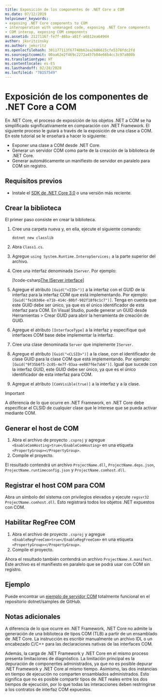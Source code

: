 ```yaml
---
title: Exposición de los componentes de .NET Core a COM
ms.date: 07/12/2019
helpviewer_keywords:
- exposing .NET Core components to COM
- interoperation with unmanaged code, exposing .NET Core components
- COM interop, exposing COM components
ms.assetid: 21271167-fe7f-46ba-a81f-a6812ea649d4
author: jkoritzinsky
ms.author: jekoritz
ms.openlocfilehash: 301177113f67748b62ea2686615cfe5378fdc2fd
ms.sourcegitcommit: 00aa62e2f469c2272a457b04e66b4cc3c97a800b
ms.translationtype: HT
ms.contentlocale: es-ES
ms.lasthandoff: 02/28/2020
ms.locfileid: "78157549"
---
```

# <a name="exposing-net-core-components-to-com"></a>Exposición de los componentes de .NET Core a COM

En .NET Core, el proceso de exposición de los objetos .NET a COM se ha simplificado significativamente en comparación con .NET Framework. El siguiente proceso le guiará a través de la exposición de una clase a COM. En este tutorial se le enseñará a hacer lo siguiente:

- Exponer una clase a COM desde .NET Core.
- Generar un servidor COM como parte de la creación de la biblioteca de .NET Core.
- Generar automáticamente un manifiesto de servidor en paralelo para COM sin registro.

## <a name="prerequisites"></a>Requisitos previos

- Instale el [SDK de .NET Core 3.0](https://dotnet.microsoft.com/download) o una versión más reciente.

## <a name="create-the-library"></a>Crear la biblioteca

El primer paso consiste en crear la biblioteca.

1. Cree una carpeta nueva y, en ella, ejecute el siguiente comando:

    ```dotnetcli
    dotnet new classlib
    ```

2. Abra `Class1.cs`.
3. Agregue `using System.Runtime.InteropServices;` a la parte superior del archivo.
4. Cree una interfaz denominada `IServer`. Por ejemplo:

   [!code-csharp[The IServer interface](~/samples/core/extensions/COMServerDemo/COMContract/IServer.cs)]

5. Agregue el atributo `[Guid("<IID>")]` a la interfaz con el GUID de la interfaz para la interfaz COM que está implementando. Por ejemplo: `[Guid("fe103d6e-e71b-414c-80bf-982f18f6c1c7")]`. Tenga en cuenta que este GUID debe ser único, ya que es el único identificador de esta interfaz para COM. En Visual Studio, puede generar un GUID desde Herramientas > Crear GUID para abrir la herramienta de creación de GUID.
6. Agregue el atributo `[InterfaceType]` a la interfaz y especifique qué interfaces COM base debe implementar la interfaz.
7. Cree una clase denominada `Server` que implemente `IServer`.
8. Agregue el atributo `[Guid("<CLSID>")]` a la clase, con el identificador de clase GUID para la clase COM que está implementando. Por ejemplo: `[Guid("9f35b6f5-2c05-4e7f-93aa-ee087f6e7ab6")]`. Igual que sucede con la interfaz GUID, este GUID debe ser único, ya que es el único identificador de esta interfaz para COM.
9. Agregue el atributo `[ComVisible(true)]` a la interfaz y a la clase.

> [!IMPORTANT]
> A diferencia de lo que ocurre en .NET Framework, en .NET Core debe especificar el CLSID de cualquier clase que le interese que se pueda activar mediante COM.

## <a name="generate-the-com-host"></a>Generar el host de COM

1. Abra el archivo de proyecto `.csproj` y agregue `<EnableComHosting>true</EnableComHosting>` en una etiqueta `<PropertyGroup></PropertyGroup>`.
2. Compile el proyecto.

El resultado contendrá un archivo `ProjectName.dll`, `ProjectName.deps.json`, `ProjectName.runtimeconfig.json` y `ProjectName.comhost.dll`.

## <a name="register-the-com-host-for-com"></a>Registrar el host COM para COM

Abra un símbolo del sistema con privilegios elevados y ejecute `regsvr32 ProjectName.comhost.dll`. Esto registrará todos los objetos .NET expuestos con COM.

## <a name="enabling-regfree-com"></a>Habilitar RegFree COM

1. Abra el archivo de proyecto `.csproj` y agregue `<EnableRegFreeCom>true</EnableRegFreeCom>` en una etiqueta `<PropertyGroup></PropertyGroup>`.
2. Compile el proyecto.

Ahora el resultado también contendrá un archivo `ProjectName.X.manifest`. Este archivo es el manifiesto en paralelo que se podrá usar con COM sin registro.

## <a name="sample"></a>Ejemplo

Puede encontrar un [ejemplo de servidor COM](https://github.com/dotnet/samples/tree/master/core/extensions/COMServerDemo) totalmente funcional en el repositorio dotnet/samples de GitHub.

## <a name="additional-notes"></a>Notas adicionales

A diferencia de lo que ocurre en .NET Framework, .NET Core no admite la generación de una biblioteca de tipos COM (TLB) a partir de un ensamblado de .NET Core. La instrucción es escribir manualmente un archivo IDL o un encabezado C/C++ para las declaraciones nativas de las interfaces COM.

Además, la carga de .NET Framework y .NET Core en el mismo proceso presenta limitaciones de diagnóstico. La limitación principal es la depuración de componentes administrados, ya que no es posible depurar .NET Framework y .NET Core al mismo tiempo. Asimismo, las dos instancias en tiempo de ejecución no comparten ensamblados administrados. Esto significa que no es posible compartir tipos de .NET reales entre los dos tiempos de ejecución, por lo que todas las interacciones deben restringirse a los contratos de interfaz COM expuestos.
